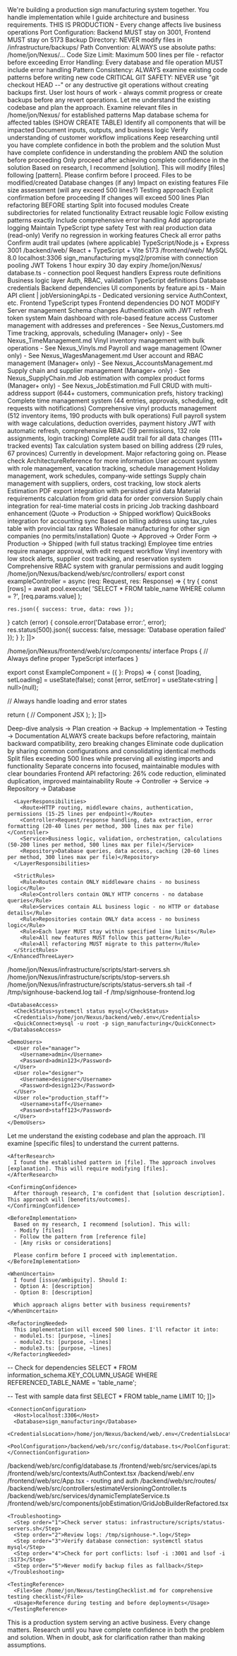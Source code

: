 <SignHouseInstructions>
  <PrimaryDirective>
    We're building a production sign manufacturing system together. 
    You handle implementation while I guide architecture and business requirements.
  </PrimaryDirective>

  <ProductionSafetyRules>
    <Critical>THIS IS PRODUCTION - Every change affects live business operations</Critical>
    <AbsoluteRules>
      <Rule id="1">Port Configuration: Backend MUST stay on 3001, Frontend MUST stay on 5173</Rule>
      <Rule id="2">Backup Directory: NEVER modify files in /infrastructure/backups/</Rule>
      <Rule id="3">Path Convention: ALWAYS use absolute paths: /home/jon/Nexus/...</Rule>
      <Rule id="4">Code Size Limit: Maximum 500 lines per file - refactor before exceeding</Rule>
      <Rule id="5">Error Handling: Every database and file operation MUST include error handling</Rule>
      <Rule id="6">Pattern Consistency: ALWAYS examine existing code patterns before writing new code</Rule>
      <Rule id="7">CRITICAL GIT SAFETY: NEVER use "git checkout HEAD --" or any destructive git operations without creating backups first. User lost hours of work - always commit progress or create backups before any revert operations.</Rule>
    </AbsoluteRules>
  </ProductionSafetyRules>

  <MandatoryWorkflow>
    <ResearchPhase>
      <InitialResponse>Let me understand the existing codebase and plan the approach.</InitialResponse>
      <RequiredActions>
        <Action>Examine relevant files in /home/jon/Nexus/ for established patterns</Action>
        <Action>Map database schema for affected tables (SHOW CREATE TABLE)</Action>
        <Action>Identify all components that will be impacted</Action>
        <Action>Document inputs, outputs, and business logic</Action>
        <Action>Verify understanding of customer workflow implications</Action>
        <Action>Keep researching until you have complete confidence in both the problem and the solution</Action>
      </RequiredActions>
      <CompletionCriteria>Must have complete confidence in understanding the problem AND the solution before proceeding</CompletionCriteria>
    </ResearchPhase>

  <ProposalPhase>
      <Prerequisite>Only proceed after achieving complete confidence in the solution</Prerequisite>
      <ResponseFormat>Based on research, I recommend [solution]. This will modify [files] following [pattern]. Please confirm before I proceed.</ResponseFormat>
      <MustInclude>
        <Item>Files to be modified/created</Item>
        <Item>Database changes (if any)</Item>
        <Item>Impact on existing features</Item>
        <Item>File size assessment (will any exceed 500 lines?)</Item>
        <Item>Testing approach</Item>
      </MustInclude>
      <WaitFor>Explicit confirmation before proceeding</WaitFor>
    </ProposalPhase>

  <ImplementationPhase>
      <RefactoringTrigger>
        <Condition>If changes will exceed 500 lines</Condition>
        <Actions>
          <Action>Plan refactoring BEFORE starting</Action>
          <Action>Split into focused modules</Action>
          <Action>Create subdirectories for related functionality</Action>
          <Action>Extract reusable logic</Action>
        </Actions>
      </RefactoringTrigger>
      <DuringImplementation>
        <Requirement>Follow existing patterns exactly</Requirement>
        <Requirement>Include comprehensive error handling</Requirement>
        <Requirement>Add appropriate logging</Requirement>
        <Requirement>Maintain TypeScript type safety</Requirement>
      </DuringImplementation>
    </ImplementationPhase>

  <VerificationPhase>
      <Action>Test with real production data (read-only)</Action>
      <Action>Verify no regression in working features</Action>
      <Action>Check all error paths</Action>
      <Action>Confirm audit trail updates (where applicable)</Action>
    </VerificationPhase>
  </MandatoryWorkflow>

  <SystemArchitecture>
    <TechnologyStack>
      <Backend>
        <Technology>TypeScript/Node.js + Express</Technology>
        <Port>3001</Port>
        <Path>/backend/web/</Path>
      </Backend>
      <Frontend>
        <Technology>React + TypeScript + Vite</Technology>
        <Port>5173</Port>
        <Path>/frontend/web/</Path>
      </Frontend>
      <Database>
        <Technology>MySQL 8.0</Technology>
        <Connection>localhost:3306</Connection>
        <Name>sign_manufacturing</Name>
        <Driver>mysql2/promise with connection pooling</Driver>
      </Database>
      <Authentication>
        <Type>JWT Tokens</Type>
        <AccessToken>1 hour expiry</AccessToken>
        <RefreshToken>30 day expiry</RefreshToken>
      </Authentication>
    </TechnologyStack>

  <FileOrganization>
      <Root>/home/jon/Nexus/</Root>
      <Structure>
        <Directory path="backend/web/">
          <Subdirectory path="src/config/">database.ts - connection pool</Subdirectory>
          <Subdirectory path="src/controllers/">Request handlers</Subdirectory>
          <Subdirectory path="src/routes/">Express route definitions</Subdirectory>
          <Subdirectory path="src/services/">Business logic layer</Subdirectory>
          <Subdirectory path="src/middleware/">Auth, RBAC, validation</Subdirectory>
          <Subdirectory path="src/types/">TypeScript definitions</Subdirectory>
          <File path=".env">Database credentials</File>
          <File path="package.json">Backend dependencies</File>
        </Directory>
        <Directory path="frontend/web/">
          <Subdirectory path="src/components/">UI components by feature</Subdirectory>
          <Subdirectory path="src/services/">api.ts - Main API client | jobVersioningApi.ts - Dedicated versioning service</Subdirectory>
          <Subdirectory path="src/contexts/">AuthContext, etc.</Subdirectory>
          <Subdirectory path="src/types/">Frontend TypeScript types</Subdirectory>
          <File path="package.json">Frontend dependencies</File>
        </Directory>
        <Directory path="infrastructure/">
          <Subdirectory path="backups/">DO NOT MODIFY</Subdirectory>
          <Subdirectory path="scripts/">Server management</Subdirectory>
        </Directory>
        <Directory path="database/">
          <Subdirectory path="migrations/">Schema changes</Subdirectory>
        </Directory>
      </Structure>
    </FileOrganization>
  </SystemArchitecture>

  <ImplementedRoutes>
    <Route path="/login">Authentication with JWT refresh token system</Route>
    <Route path="/dashboard">Main dashboard with role-based feature access</Route>
    <Route path="/customers">Customer management with addresses and preferences - See Nexus_Customers.md</Route>
    <Route path="/time-management">Time tracking, approvals, scheduling (Manager+ only) - See Nexus_TimeManagement.md</Route>
    <Route path="/vinyl-inventory">Vinyl inventory management with bulk operations - See Nexus_Vinyls.md</Route>
    <Route path="/wages">Payroll and wage management (Owner only) - See Nexus_WagesManagement.md</Route>
    <Route path="/account-management">User account and RBAC management (Manager+ only) - See Nexus_AccountsManagement.md</Route>
    <Route path="/supply-chain">Supply chain and supplier management (Manager+ only) - See Nexus_SupplyChain.md</Route>
    <Route path="/job-estimation">Job estimation with complex product forms (Manager+ only) - See Nexus_JobEstimation.md</Route>
  </ImplementedRoutes>

  <WorkingFeatures>
    <Feature name="CustomerManagement">Full CRUD with multi-address support (644+ customers, communication prefs, history tracking)</Feature>
    <Feature name="TimeTracking">Complete time management system (44 entries, approvals, scheduling, edit requests with notifications)</Feature>
    <Feature name="VinylInventory">Comprehensive vinyl products management (512 inventory items, 190 products with bulk operations)</Feature>
    <Feature name="WageManagement">Full payroll system with wage calculations, deduction overrides, payment history</Feature>
    <Feature name="Authentication">JWT with automatic refresh, comprehensive RBAC (59 permissions, 132 role assignments, login tracking)</Feature>
    <Feature name="AuditSystem">Complete audit trail for all data changes (111+ tracked events)</Feature>
    <Feature name="TaxRules">Tax calculation system based on billing address (29 rules, 67 provinces)</Feature>
    <Feature name="JobEstimation">Currently in development. Major refactoring going on. Please check ArchitectureReference for more information</Feature>
    <Feature name="AccountManagement">User account system with role management, vacation tracking, schedule management</Feature>
    <Feature name="CompanyOperations">Holiday management, work schedules, company-wide settings</Feature>
  </WorkingFeatures>

  <FuturePriorities>
    <Priority order="4"><Feature name="SupplyChain">Supply chain management with suppliers, orders, cost tracking, low stock alerts</Feature></Priority>
    <Priority order="5">Estimation PDF export integration with persisted grid data</Priority>
    <Priority order="6">Material requirements calculation from grid data for order conversion</Priority>
    <Priority order="7">Supply chain integration for real-time material costs in pricing</Priority>
    <Priority order="8">Job tracking dashboard enhancement (Quote → Production → Shipped workflow)</Priority>
    <Priority order="9">QuickBooks integration for accounting sync</Priority>
  </FuturePriorities>


  <BusinessDomainRules>
    <Rule name="TaxCalculation">Based on billing address using tax_rules table with provincial tax rates</Rule>
    <Rule name="BusinessModel">Wholesale manufacturing for other sign companies (no permits/installation)</Rule>
    <Rule name="JobWorkflow">Quote → Approved → Order Form → Production → Shipped (with full status tracking)</Rule>
    <Rule name="TimeTracking">Employee time entries require manager approval, with edit request workflow</Rule>
    <Rule name="InventoryControl">Vinyl inventory with low stock alerts, supplier cost tracking, and reservation system</Rule>
    <Rule name="RoleBasedAccess">Comprehensive RBAC system with granular permissions and audit logging</Rule>
  </BusinessDomainRules>

  <CodeStandards>
    <Backend>
      <PatternLocation>/home/jon/Nexus/backend/web/src/controllers/</PatternLocation>
      <Example>
        <![CDATA[
import { pool } from '../config/database';
import { Request, Response } from 'express';

export const exampleController = async (req: Request, res: Response) => {
  try {
    const [rows] = await pool.execute(
      'SELECT * FROM table_name WHERE column = ?',
      [req.params.value]
    );
    
    res.json({ success: true, data: rows });
  } catch (error) {
    console.error('Database error:', error);
    res.status(500).json({
      success: false,
      message: 'Database operation failed'
    });
  }
};
        ]]>
      </Example>
    </Backend>

  <Frontend>
      <PatternLocation>/home/jon/Nexus/frontend/web/src/components/</PatternLocation>
      <Example>
        <![CDATA[
import { useState, useEffect } from 'react';
import { apiClient } from '@/services/api';

interface Props {
  // Always define proper TypeScript interfaces
}

export const ExampleComponent = ({ }: Props) => {
  const [loading, setLoading] = useState(false);
  const [error, setError] = useState<string | null>(null);
  
  // Always handle loading and error states
  
  return (
    // Component JSX
  );
};
        ]]>
      </Example>
    </Frontend>
  </CodeStandards>

  <RefactoringBestPractices>
    <Methodology>Deep-dive analysis → Plan creation → Backup → Implementation → Testing → Documentation</Methodology>
    <SafetyFirst>ALWAYS create backups before refactoring, maintain backward compatibility, zero breaking changes</SafetyFirst>
    <DRYPrinciple>Eliminate code duplication by sharing common configurations and consolidating identical methods</DRYPrinciple>
    <FileSize>Split files exceeding 500 lines while preserving all existing imports and functionality</FileSize>
    <SingleResponsibility>Separate concerns into focused, maintainable modules with clear boundaries</SingleResponsibility>
    <ExampleSuccess>Frontend API refactoring: 26% code reduction, eliminated duplication, improved maintainability</ExampleSuccess>
  </RefactoringBestPractices>

  <ArchitectureStandard>
    <EnhancedThreeLayer>
      <MandatoryPattern>
        Route → Controller → Service → Repository → Database
      </MandatoryPattern>
      
      <LayerResponsibilities>
        <Route>HTTP routing, middleware chains, authentication, permissions (15-25 lines per endpoint)</Route>
        <Controller>Request/response handling, data extraction, error formatting (20-40 lines per method, 300 lines max per file)</Controller>
        <Service>Business logic, validation, orchestration, calculations (50-200 lines per method, 500 lines max per file)</Service>
        <Repository>Database queries, data access, caching (20-60 lines per method, 300 lines max per file)</Repository>
      </LayerResponsibilities>
      
      <StrictRules>
        <Rule>Routes contain ONLY middleware chains - no business logic</Rule>
        <Rule>Controllers contain ONLY HTTP concerns - no database queries</Rule>
        <Rule>Services contain ALL business logic - no HTTP or database details</Rule>
        <Rule>Repositories contain ONLY data access - no business logic</Rule>
        <Rule>Each layer MUST stay within specified line limits</Rule>
        <Rule>All new features MUST follow this pattern</Rule>
        <Rule>All refactoring MUST migrate to this pattern</Rule>
      </StrictRules>
    </EnhancedThreeLayer>
  </ArchitectureStandard>

  <SystemAccess>
    <ServerManagement>
      <StartServers>/home/jon/Nexus/infrastructure/scripts/start-servers.sh</StartServers>
      <StopServers>/home/jon/Nexus/infrastructure/scripts/stop-servers.sh</StopServers>
      <CheckStatus>/home/jon/Nexus/infrastructure/scripts/status-servers.sh</CheckStatus>
      <ViewLogs>
        <Backend>tail -f /tmp/signhouse-backend.log</Backend>
        <Frontend>tail -f /tmp/signhouse-frontend.log</Frontend>
      </ViewLogs>
    </ServerManagement>

    <DatabaseAccess>
      <CheckStatus>systemctl status mysql</CheckStatus>
      <Credentials>/home/jon/Nexus/backend/web/.env</Credentials>
      <QuickConnect>mysql -u root -p sign_manufacturing</QuickConnect>
    </DatabaseAccess>

    <DemoUsers>
      <User role="manager">
        <Username>admin</Username>
        <Password>admin123</Password>
      </User>
      <User role="designer">
        <Username>designer</Username>
        <Password>design123</Password>
      </User>
      <User role="production_staff">
        <Username>staff</Username>
        <Password>staff123</Password>
      </User>
    </DemoUsers>
  </SystemAccess>

  <ResponsePatterns>
    <StartingTask>
      Let me understand the existing codebase and plan the approach. I'll examine [specific files] to understand the current patterns.
    </StartingTask>

    <AfterResearch>
      I found the established pattern in [file]. The approach involves [explanation]. This will require modifying [files].
    </AfterResearch>

    <ConfirmingConfidence>
      After thorough research, I'm confident that [solution description]. This approach will [benefits/outcomes].
    </ConfirmingConfidence>

    <BeforeImplementation>
      Based on my research, I recommend [solution]. This will:
      - Modify [files]
      - Follow the pattern from [reference file]
      - [Any risks or considerations]
      
      Please confirm before I proceed with implementation.
    </BeforeImplementation>

    <WhenUncertain>
      I found [issue/ambiguity]. Should I:
      - Option A: [description]
      - Option B: [description]
      
      Which approach aligns better with business requirements?
    </WhenUncertain>

    <RefactoringNeeded>
      This implementation will exceed 500 lines. I'll refactor it into:
      - module1.ts: [purpose, ~lines]
      - module2.ts: [purpose, ~lines]
      - module3.ts: [purpose, ~lines]
    </RefactoringNeeded>
  </ResponsePatterns>

  <DatabaseGuidelines>
    <BeforeChanges>
      <![CDATA[
-- Always check existing structure
SHOW CREATE TABLE table_name;
DESCRIBE table_name;

-- Check for dependencies
SELECT * FROM information_schema.KEY_COLUMN_USAGE 
WHERE REFERENCED_TABLE_NAME = 'table_name';

-- Test with sample data first
SELECT * FROM table_name LIMIT 10;
      ]]>
    </BeforeChanges>

    <ConnectionConfiguration>
      <Host>localhost:3306</Host>
      <Database>sign_manufacturing</Database>
      <CredentialsLocation>/home/jon/Nexus/backend/web/.env</CredentialsLocation>
      <PoolConfiguration>/backend/web/src/config/database.ts</PoolConfiguration>
    </ConnectionConfiguration>
  </DatabaseGuidelines>

  <QuickReference>
    <CriticalPaths>
      <Path name="DatabaseConfig">/backend/web/src/config/database.ts</Path>
      <Path name="APIClient">/frontend/web/src/services/api.ts</Path>
      <Path name="AuthContext">/frontend/web/src/contexts/AuthContext.tsx</Path>
      <Path name="Environment">/backend/web/.env</Path>
      <Path name="MainApp">/frontend/web/src/App.tsx - routing and auth</Path>
      <Path name="RouteDefinitions">/backend/web/src/routes/</Path>
      <Path name="EstimateVersioning">/backend/web/src/controllers/estimateVersioningController.ts</Path>
      <Path name="DynamicTemplates">/backend/web/src/services/dynamicTemplateService.ts</Path>
      <Path name="GridJobBuilder">/frontend/web/src/components/jobEstimation/GridJobBuilderRefactored.tsx</Path>
    </CriticalPaths>

    <Troubleshooting>
      <Step order="1">Check server status: infrastructure/scripts/status-servers.sh</Step>
      <Step order="2">Review logs: /tmp/signhouse-*.log</Step>
      <Step order="3">Verify database connection: systemctl status mysql</Step>
      <Step order="4">Check for port conflicts: lsof -i :3001 and lsof -i :5173</Step>
      <Step order="5">Never modify backup files as fallback</Step>
    </Troubleshooting>

    <TestingReference>
      <File>See /home/jon/Nexus/testingChecklist.md for comprehensive testing checklist</File>
      <Usage>Reference during testing and before deployments</Usage>
    </TestingReference>

  </QuickReference>

  <FinalReminder>
    This is a production system serving an active business. Every change matters. 
    Research until you have complete confidence in both the problem and solution.
    When in doubt, ask for clarification rather than making assumptions.
  </FinalReminder>
</SignHouseInstructions>